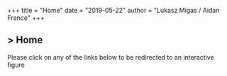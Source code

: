 +++
title = "Home"
date = "2019-05-22"
author = "Lukasz Migas / Aidan France"
+++

<h2>> Home<span class="logo__cursor" style="width: 3px; height: 1.625rem;"></span></h2>

Please click on any of the links below to be redirected to an interactive figure
